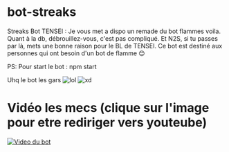 # bot-streaks
Streaks Bot TENSEI : Je vous met a dispo un remade du bot flammes voila. Quant à la db, débrouillez-vous, c'est pas compliqué. Et N2S, si tu passes par là, mets une bonne raison pour le BL de TENSEI. Ce bot est destiné aux personnes qui ont besoin d'un bot de flamme 😊

PS: Pour start le bot : npm start

Uhq le bot les gars
![lol](https://i.imgur.com/MUITRxf.png)
![xd](https://i.imgur.com/OYEkI1V.png)

# Vidéo les mecs (clique sur l'image pour etre rediriger vers youteube)
[![Video du bot](https://i.imgur.com/JwkCfKJ.png)](https://youtu.be/0JN1fPFP3sM)
